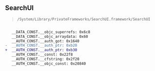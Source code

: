 ## SearchUI

> `/System/Library/PrivateFrameworks/SearchUI.framework/SearchUI`

```diff

   __DATA_CONST.__objc_superrefs: 0x6c8
   __DATA_CONST.__objc_arraydata: 0x60
   __AUTH_CONST.__auth_got: 0x1640
-  __AUTH_CONST.__auth_ptr: 0xb20
+  __AUTH_CONST.__auth_ptr: 0xb30
   __AUTH_CONST.__const: 0x22f8
   __AUTH_CONST.__cfstring: 0x2f20
   __AUTH_CONST.__objc_const: 0x20840

```
